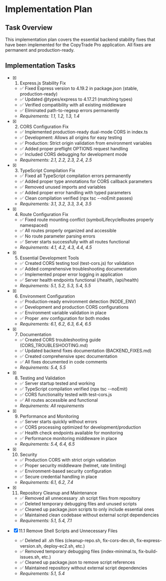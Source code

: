 # Implementation Plan

## Task Overview

This implementation plan covers the essential backend stability fixes that have been implemented for the CopyTrade Pro application. All fixes are permanent and production-ready.

## Implementation Tasks

- [x] 1. Express.js Stability Fix
  - ✅ Fixed Express version to 4.19.2 in package.json (stable, production-ready)
  - ✅ Updated @types/express to 4.17.21 (matching types)
  - ✅ Verified compatibility with all existing middleware
  - ✅ Eliminated path-to-regexp errors permanently
  - _Requirements: 1.1, 1.2, 1.3, 1.4_

- [x] 2. CORS Configuration Fix
  - ✅ Implemented production-ready dual-mode CORS in index.ts
  - ✅ Development: Allows all origins for easy testing
  - ✅ Production: Strict origin validation from environment variables
  - ✅ Added proper preflight OPTIONS request handling
  - ✅ Included CORS debugging for development mode
  - _Requirements: 2.1, 2.2, 2.3, 2.4, 2.5_

- [x] 3. TypeScript Compilation Fix
  - ✅ Fixed all TypeScript compilation errors permanently
  - ✅ Added proper type annotations for CORS callback parameters
  - ✅ Removed unused imports and variables
  - ✅ Added proper error handling with typed parameters
  - ✅ Clean compilation verified (npx tsc --noEmit passes)
  - _Requirements: 3.1, 3.2, 3.3, 3.4, 3.5_

- [x] 4. Route Configuration Fix
  - ✅ Fixed route mounting conflict (symbolLifecycleRoutes properly namespaced)
  - ✅ All routes properly organized and accessible
  - ✅ No route parameter parsing errors
  - ✅ Server starts successfully with all routes functional
  - _Requirements: 4.1, 4.2, 4.3, 4.4, 4.5_

- [x] 5. Essential Development Tools
  - ✅ Created CORS testing tool (test-cors.js) for validation
  - ✅ Added comprehensive troubleshooting documentation
  - ✅ Implemented proper error logging in application
  - ✅ Server health endpoints functional (/health, /api/health)
  - _Requirements: 5.1, 5.2, 5.3, 5.4, 5.5_

- [x] 6. Environment Configuration
  - ✅ Production-ready environment detection (NODE_ENV)
  - ✅ Development and production CORS configurations
  - ✅ Environment variable validation in place
  - ✅ Proper .env configuration for both modes
  - _Requirements: 6.1, 6.2, 6.3, 6.4, 6.5_

- [x] 7. Documentation
  - ✅ Created CORS troubleshooting guide (CORS_TROUBLESHOOTING.md)
  - ✅ Updated backend fixes documentation (BACKEND_FIXES.md)
  - ✅ Created comprehensive spec documentation
  - ✅ All fixes documented in code comments
  - _Requirements: 5.4, 5.5_

- [x] 8. Testing and Validation
  - ✅ Server startup tested and working
  - ✅ TypeScript compilation verified (npx tsc --noEmit)
  - ✅ CORS functionality tested with test-cors.js
  - ✅ All routes accessible and functional
  - _Requirements: All requirements_

- [x] 9. Performance and Monitoring
  - ✅ Server starts quickly without errors
  - ✅ CORS processing optimized for development/production
  - ✅ Health check endpoints available for monitoring
  - ✅ Performance monitoring middleware in place
  - _Requirements: 5.4, 6.4, 6.5_

- [x] 10. Security
  - ✅ Production CORS with strict origin validation
  - ✅ Proper security middleware (helmet, rate limiting)
  - ✅ Environment-based security configuration
  - ✅ Secure credential handling in place
  - _Requirements: 6.1, 6.2, 7.4_

- [x] 11. Repository Cleanup and Maintenance
  - ✅ Removed all unnecessary .sh script files from repository
  - ✅ Deleted temporary debugging files and unused scripts
  - ✅ Cleaned up package.json scripts to only include essential ones
  - ✅ Maintained clean codebase without external script dependencies
  - _Requirements: 5.1, 5.4, 7.1_

- [x] 11.1 Remove Shell Scripts and Unnecessary Files
  - ✅ Deleted all .sh files (cleanup-repo.sh, fix-cors-dev.sh, fix-express-version.sh, deploy-ec2.sh, etc.)
  - ✅ Removed temporary debugging files (index-minimal.ts, fix-build-issues.sh, etc.)
  - ✅ Cleaned up package.json to remove script references
  - ✅ Maintained repository without external script dependencies
  - _Requirements: 5.1, 5.4_
  